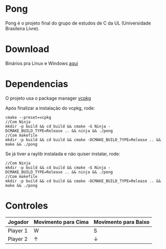# Pong


Pong é o projeto final do grupo de estudos de C da UL (Universidade Brasileira Livre). 


# Download


Binários pra Linux e Windows [aqui](https://github.com/Every2/Pong/releases/tag/1.0.1)


# Dependencias

O projeto usa o package manager [vcpkg](https://learn.microsoft.com/pt-br/vcpkg/get_started/get-started?pivots=shell-cmd)


Após finalizar a instalação do vcpkg, rode:

```shell
cmake --preset=vcpkg
//Com Ninja
mkdir -p build && cd build && cmake -G Ninja -DCMAKE_BUILD_TYPE=Release .. && ninja && ./pong
//Com makefile
mkdir -p build && cd build && cmake -DCMAKE_BUILD_TYPE=Release .. && make && ./pong
```

Se já tiver a raylib instalada e não quiser instalar, rode:

```shell
//Com Ninja
mkdir -p build && cd build && cmake -G Ninja -DCMAKE_BUILD_TYPE=Release .. && ninja && ./pong
//Com makefile
mkdir -p build && cd build && cmake -DCMAKE_BUILD_TYPE=Release .. && make && ./pong
```

# Controles

| Jogador     | Movimento para Cima | Movimento para Baixo |
|-------------|---------------------|----------------------|
| Player 1    | W                   | S                    |
| Player 2    | ↑                   | ↓                    |

